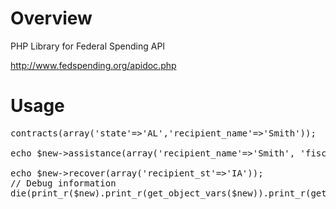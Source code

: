 Overview
========

PHP Library for Federal Spending API

http://www.fedspending.org/apidoc.php

Usage
=====

<pre>
<?php

// Base API Class

require 'APIBaseClass.php';

require 'fedSpendingApi.php';

$new = new fedSpendingApi();

echo $new->contracts(array('state'=>'AL','recipient_name'=>'Smith'));

echo $new->assistance(array('recipient_name'=>'Smith', 'fiscal_year'=>2006));

echo $new->recover(array('recipient_st'=>'IA'));
// Debug information
die(print_r($new).print_r(get_object_vars($new)).print_r(get_class_methods(get_class($new))));

</pre>